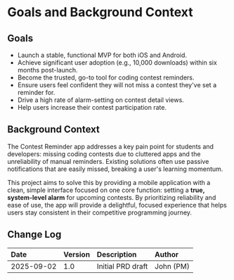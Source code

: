# Goals and Background Context

## Goals

*   Launch a stable, functional MVP for both iOS and Android.
*   Achieve significant user adoption (e.g., 10,000 downloads) within six months post-launch.
*   Become the trusted, go-to tool for coding contest reminders.
*   Ensure users feel confident they will not miss a contest they've set a reminder for.
*   Drive a high rate of alarm-setting on contest detail views.
*   Help users increase their contest participation rate.

## Background Context

The Contest Reminder app addresses a key pain point for students and developers: missing coding contests due to cluttered apps and the unreliability of manual reminders. Existing solutions often use passive notifications that are easily missed, breaking a user's learning momentum.

This project aims to solve this by providing a mobile application with a clean, simple interface focused on one core function: setting a **true, system-level alarm** for upcoming contests. By prioritizing reliability and ease of use, the app will provide a delightful, focused experience that helps users stay consistent in their competitive programming journey.

## Change Log

| Date | Version | Description | Author |
| :--- | :--- | :--- | :--- |
| 2025-09-02 | 1.0 | Initial PRD draft | John (PM) |
